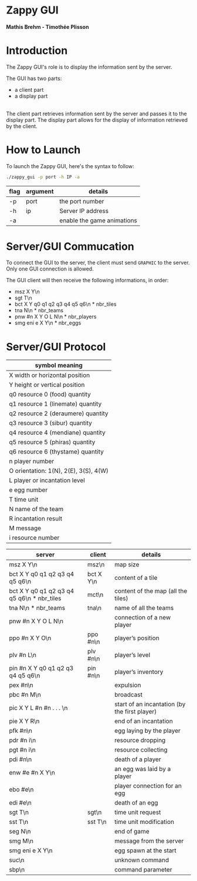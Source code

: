 # Zappy GUI

#### Mathis Brehm - Timothée Plisson

# Introduction





The Zappy GUI's role is to display the information sent by the server.

The GUI has two parts:
 - a client part
 - a display part

<br>
The client part retrieves information sent by the server and passes it to the display part.
The display part allows for the display of information retrieved by the client.

# How to Launch

To launch the Zappy GUI, here's the syntax to follow:

```bash
./zappy_gui -p port -h IP -a
```

| flag       | argument   | details                                                                                |
|------------|------------|----------------------------------------------------------------------------------------|
| -p         | port       | the port number                                                                        |
| -h         | ip         | Server IP address                                                                      |
| -a         |            | enable the game animations                                                             |

# Server/GUI Commucation

To connect the GUI to the server, the client must send `GRAPHIC` to the server. Only one GUI connection is allowed.

The GUI client will then receive the following informations, in order:
- msz X Y\n
- sgt T\n
- bct X Y q0 q1 q2 q3 q4 q5 q6\n * nbr_tiles
- tna N\n * nbr_teams
- pnw #n X Y O L N\n * nbr_players
- smg eni e X Y\n * nbr_eggs

# Server/GUI Protocol

| symbol meaning                        |
|---------------------------------------|
| X width or horizontal position        |
| Y height or vertical position         |
| q0 resource 0 (food) quantity         |
| q1 resource 1 (linemate) quantity     |
| q2 resource 2 (deraumere) quantity    |
| q3 resource 3 (sibur) quantity        |
| q4 resource 4 (mendiane) quantity     |
| q5 resource 5 (phiras) quantity       |
| q6 resource 6 (thystame) quantity     |
| n player number                       |
| O orientation: 1(N), 2(E), 3(S), 4(W) |
| L player or incantation level         |
| e egg number                          |
| T time unit                           |
| N name of the team                    |
| R incantation result                  |
| M message                             |
| i resource number                     |

| server                                     | client    | details                                       |
|--------------------------------------------|-----------|-----------------------------------------------|
| msz X Y\n                                  | msz\n     | map size                                      |
| bct X Y q0 q1 q2 q3 q4 q5 q6\n             | bct X Y\n | content of a tile                             |
| bct X Y q0 q1 q2 q3 q4 q5 q6\n * nbr_tiles | mct\n     | content of the map (all the tiles)            |
| tna N\n * nbr_teams                        | tna\n     | name of all the teams                         |
| pnw #n X Y O L N\n                         |           | connection of a new player                    |
| ppo #n X Y O\n                             | ppo #n\n  | player’s position                             |
| plv #n L\n                                 | plv #n\n  | player’s level                                |
| pin #n X Y q0 q1 q2 q3 q4 q5 q6\n          | pin #n\n  | player’s inventory                            |
| pex #n\n                                   |           | expulsion                                     |
| pbc #n M\n                                 |           | broadcast                                     |
| pic X Y L #n #n . . . \n                   |           | start of an incantation (by the first player) |
| pie X Y R\n                                |           | end of an incantation                         |
| pfk #n\n                                   |           | egg laying by the player                      |
| pdr #n i\n                                 |           | resource dropping                             |
| pgt #n i\n                                 |           | resource collecting                           |
| pdi #n\n                                   |           | death of a player                             |
| enw #e #n X Y\n                            |           | an egg was laid by a player                   |
| ebo #e\n                                   |           | player connection for an egg                  |
| edi #e\n                                   |           | death of an egg                               |
| sgt T\n                                    | sgt\n     | time unit request                             |
| sst T\n                                    | sst T\n   | time unit modification                        |
| seg N\n                                    |           | end of game                                   |
| smg M\n                                    |           | message from the server                       |
| smg eni e X Y\n                            |           | egg spawn at the start                        |
| suc\n                                      |           | unknown command                               |
| sbp\n                                      |           | command parameter                             |
